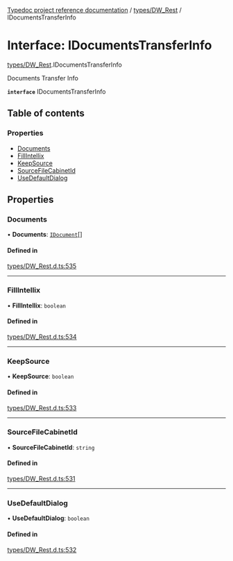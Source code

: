 [Typedoc project reference documentation](../README.md) / [types/DW_Rest](../modules/types_dw_rest.md) / IDocumentsTransferInfo

# Interface: IDocumentsTransferInfo

[types/DW_Rest](../modules/types_dw_rest.md).IDocumentsTransferInfo

Documents Transfer Info

**`interface`** IDocumentsTransferInfo

## Table of contents

### Properties

- [Documents](types_dw_rest.idocumentstransferinfo.md#documents)
- [FillIntellix](types_dw_rest.idocumentstransferinfo.md#fillintellix)
- [KeepSource](types_dw_rest.idocumentstransferinfo.md#keepsource)
- [SourceFileCabinetId](types_dw_rest.idocumentstransferinfo.md#sourcefilecabinetid)
- [UseDefaultDialog](types_dw_rest.idocumentstransferinfo.md#usedefaultdialog)

## Properties

### Documents

• **Documents**: [`IDocument`](types_dw_rest.idocument.md)[]

#### Defined in

[types/DW_Rest.d.ts:535](https://github.com/DocuWare/REST-Sample-TS/blob/828b3d4/src/types/DW_Rest.d.ts#L535)

___

### FillIntellix

• **FillIntellix**: `boolean`

#### Defined in

[types/DW_Rest.d.ts:534](https://github.com/DocuWare/REST-Sample-TS/blob/828b3d4/src/types/DW_Rest.d.ts#L534)

___

### KeepSource

• **KeepSource**: `boolean`

#### Defined in

[types/DW_Rest.d.ts:533](https://github.com/DocuWare/REST-Sample-TS/blob/828b3d4/src/types/DW_Rest.d.ts#L533)

___

### SourceFileCabinetId

• **SourceFileCabinetId**: `string`

#### Defined in

[types/DW_Rest.d.ts:531](https://github.com/DocuWare/REST-Sample-TS/blob/828b3d4/src/types/DW_Rest.d.ts#L531)

___

### UseDefaultDialog

• **UseDefaultDialog**: `boolean`

#### Defined in

[types/DW_Rest.d.ts:532](https://github.com/DocuWare/REST-Sample-TS/blob/828b3d4/src/types/DW_Rest.d.ts#L532)
